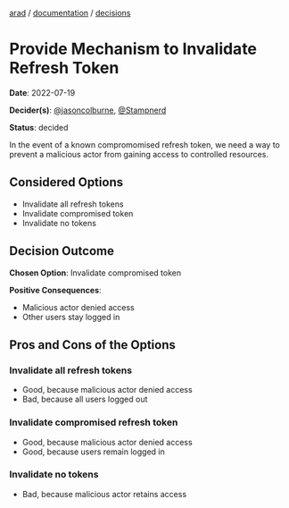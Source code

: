 [arad](../../../../) / [documentation](../README.md) / [decisions](./README.md)

# Provide Mechanism to Invalidate Refresh Token

**Date**: 2022-07-19

**Decider(s)**: [@jasoncolburne](https://github.com/jasoncolburne), [@Stampnerd](https://github.com/Stampnerd)

**Status**: decided

In the event of a known compromomised refresh token, we need a way to prevent a malicious actor from gaining access
to controlled resources.


## Considered Options
- Invalidate all refresh tokens
- Invalidate compromised token
- Invalidate no tokens


## Decision Outcome

**Chosen Option**:  Invalidate compromised token

**Positive Consequences**:
- Malicious actor denied access
- Other users stay logged in


## Pros and Cons of the Options

### Invalidate all refresh tokens
- Good, because malicious actor denied access
- Bad, because all users logged out

### Invalidate compromised refresh token
- Good, because malicious actor denied access
- Good, because users remain logged in

### Invalidate no tokens
- Bad, because malicious actor retains access
